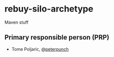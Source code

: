 # rebuy-silo-archetype

Maven stuff

## Primary responsible person (PRP)

* Tome Poljaric, [@peterpunch](https://github.com/peterpunch)